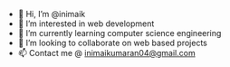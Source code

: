 - 👋 Hi, I’m @inimaik
- 👀 I’m interested in web development
- 🌱 I’m currently learning computer science engineering
- 💞️ I’m looking to collaborate on web based projects
- 📫 Contact me @ inimaikumaran04@gmail.com

<!---
inimaik/inimaik is a ✨ special ✨ repository because its `README.md` (this file) appears on your GitHub profile.
You can click the Preview link to take a look at your changes.
--->

